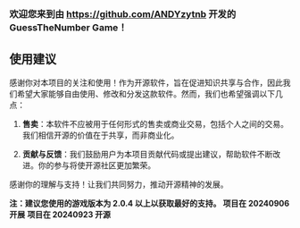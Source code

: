 ### 欢迎您来到由 https://github.com/ANDYzytnb 开发的 GuessTheNumber Game！

## 使用建议

感谢你对本项目的关注和使用！作为开源软件，旨在促进知识共享与合作，因此我们希望大家能够自由使用、修改和分发这款软件。然而，我们也希望强调以下几点：

1. **售卖**：本软件不应被用于任何形式的售卖或商业交易，包括个人之间的交易。我们相信开源的价值在于共享，而非商业化。

2. **贡献与反馈**：我们鼓励用户为本项目贡献代码或提出建议，帮助软件不断改进。你的参与将使开源社区更加繁荣。

感谢你的理解与支持！让我们共同努力，推动开源精神的发展。

**注：建议您使用的游戏版本为 2.0.4 以上以获取最好的支持。**
**项目在 20240906 开展**
**项目在 20240923 开源**
